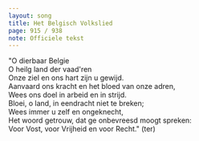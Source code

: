 ```yaml
---
layout: song
title: Het Belgisch Volkslied
page: 915 / 938
note: Officiele tekst
---
```


"O dierbaar Belgie  
O heilg land der vaad'ren   
Onze ziel en ons hart zijn u gewijd.  
Aanvaard ons kracht en het bloed van onze adren,  
Wees ons doel in arbeid en in strijd.  
Bloei, o land, in eendracht niet te breken;  
Wees immer u zelf en ongeknecht,  
Het woord getrouw, dat ge onbevreesd moogt spreken:  
Voor Vost, voor Vrijheid en voor Recht." (ter)  
